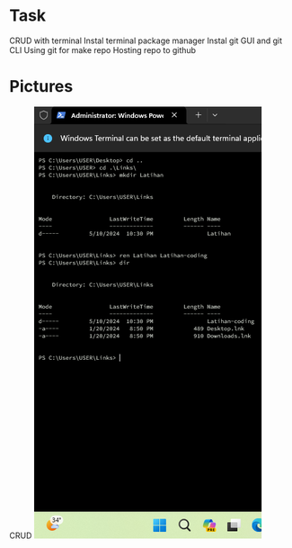 # Task
CRUD with terminal
Instal terminal package manager
Instal git GUI and git CLI
Using git for make repo
Hosting repo to github
# Pictures
CRUD
![images](<../CRUD di terminal.png>)
